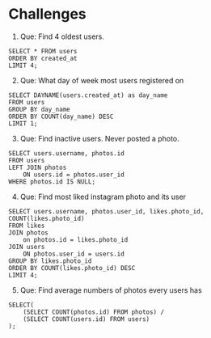# Challenges

1. Que: Find 4 oldest users.

```
SELECT * FROM users
ORDER BY created_at
LIMIT 4;
```

2. Que: What day of week most users registered on

```
SELECT DAYNAME(users.created_at) as day_name
FROM users
GROUP BY day_name
ORDER BY COUNT(day_name) DESC
LIMIT 1;
```

3. Que: Find inactive users. Never posted a photo.

```
SELECT users.username, photos.id
FROM users
LEFT JOIN photos
    ON users.id = photos.user_id
WHERE photos.id IS NULL;
```

4. Que: Find most liked instagram photo and its user

```
SELECT users.username, photos.user_id, likes.photo_id,
COUNT(likes.photo_id)
FROM likes
JOIN photos
    on photos.id = likes.photo_id
JOIN users
    ON photos.user_id = users.id
GROUP BY likes.photo_id
ORDER BY COUNT(likes.photo_id) DESC
LIMIT 4;
```

5. Que: Find average numbers of photos every users has

```
SELECT(
    (SELECT COUNT(photos.id) FROM photos) /
    (SELECT COUNT(users.id) FROM users)
);
```
